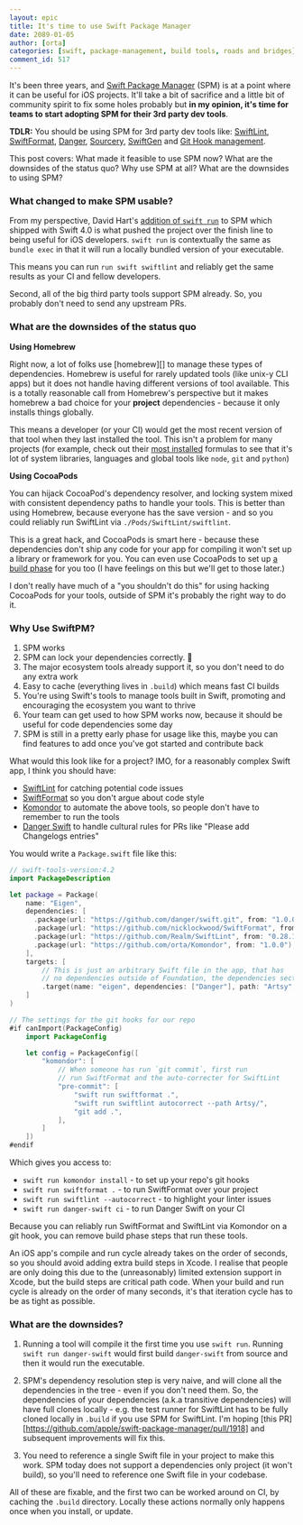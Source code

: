 ```yaml
---
layout: epic
title: It's time to use Swift Package Manager
date: 2089-01-05
author: [orta]
categories: [swift, package-management, build tools, roads and bridges]
comment_id: 517
---
```


It's been three years, and [Swift Package Manager][spm] (SPM) is at a point where it can be useful for iOS
projects. It'll take a bit of sacrifice and a little bit of community spirit to fix some holes probably but **in my
opinion, it's time for teams to start adopting SPM for their 3rd party dev tools**.

**TDLR:** You should be using SPM for 3rd party dev tools like: [SwiftLint][sl], [SwiftFormat][sf], [Danger][ds],
[Sourcery][srcy], [SwiftGen][sg] and [Git Hook management][kom].

This post covers: What made it feasible to use SPM now? What are the downsides of the status quo? Why use SPM at
all? What are the downsides to using SPM?

<!-- more -->

### What changed to make SPM usable?

From my perspective, David Hart's [addition of `swift run`][swift-run] to SPM which shipped with Swift 4.0 is what
pushed the project over the finish line to being useful for iOS developers. `swift run` is contextually the same as
`bundle exec` in that it will run a locally bundled version of your executable.

This means you can run `run swift swiftlint` and reliably get the same results as your CI and fellow developers.

Second, all of the big third party tools support SPM already. So, you probably don't need to send any upstream PRs.

### What are the downsides of the status quo

**Using Homebrew**

Right now, a lot of folks use [homebrew][] to manage these types of dependencies. Homebrew is useful for rarely
updated tools (like unix-y CLI apps) but it does not handle having different versions of tool available. This is a
totally reasonable call from Homebrew's perspective but it makes homebrew a bad choice for your **project**
dependencies - because it only installs things globally.

This means a developer (or your CI) would get the most recent version of that tool when they last installed the
tool. This isn't a problem for many projects (for example, check out their [most installed][brew-top90] formulas to
see that it's lot of system libraries, languages and global tools like `node`, `git` and `python`)

**Using CocoaPods**

You can hijack CocoaPod's dependency resolver, and locking system mixed with consistent dependency paths to handle
your tools. This is better than using Homebrew, because everyone has the save version - and so you could reliably
run SwiftLint via `./Pods/SwiftLint/swiftlint`.

This is a great hack, and CocoaPods is smart here - because these dependencies don't ship any code for your app for
compiling it won't set up a library or framework for you. You can even use CocoaPods to set up [a build
phase][script_phase] for you too (I have feelings on this but we'll get to those later.)

I don't really have much of a "you shouldn't do this" for using hacking CocoaPods for your tools, outside of SPM
it's probably the right way to do it.

### Why Use SwiftPM?

1. SPM works
1. SPM can lock your dependencies correctly. :tada:
1. The major ecosystem tools already support it, so you don't need to do any extra work
1. Easy to cache (everything lives in `.build`) which means fast CI builds
1. You're using Swift's tools to manage tools built in Swift, promoting and encouraging the ecosystem you want to
   thrive
1. Your team can get used to how SPM works now, because it should be useful for code dependencies some day
1. SPM is still in a pretty early phase for usage like this, maybe you can find features to add once you've got
   started and contribute back

What would this look like for a project? IMO, for a reasonably complex Swift app, I think you should have:

- [SwiftLint][sl] for catching potential code issues
- [SwiftFormat][sf] so you don't argue about code style
- [Komondor][kom] to automate the above tools, so people don't have to remember to run the tools
- [Danger Swift][ds] to handle cultural rules for PRs like "Please add Changelogs entries"

You would write a `Package.swift` file like this:

```swift
// swift-tools-version:4.2
import PackageDescription

let package = Package(
    name: "Eigen",
    dependencies: [
      .package(url: "https://github.com/danger/swift.git", from: "1.0.0"),
      .package(url: "https://github.com/nicklockwood/SwiftFormat", from: "0.35.8"),
      .package(url: "https://github.com/Realm/SwiftLint", from: "0.28.1"),
      .package(url: "https://github.com/orta/Komondor", from: "1.0.0"),
    ],
    targets: [
        // This is just an arbitrary Swift file in the app, that has
        // no dependencies outside of Foundation, the dependencies section
        .target(name: "eigen", dependencies: ["Danger"], path: "Artsy", sources: ["Stringify.swift"]),
    ]
)

// The settings for the git hooks for our repo
#if canImport(PackageConfig)
    import PackageConfig

    let config = PackageConfig([
        "komondor": [
            // When someone has run `git commit`, first run
            // run SwiftFormat and the auto-correcter for SwiftLint
            "pre-commit": [
                "swift run swiftformat .",
                "swift run swiftlint autocorrect --path Artsy/",
                "git add .",
            ],
        ]
    ])
#endif
```

Which gives you access to:

- `swift run komondor install` - to set up your repo's git hooks
- `swift run swiftformat .` - to run SwiftFormat over your project
- `swift run swiftlint --autocorrect` - to highlight your linter issues
- `swift run danger-swift ci` - to run Danger Swift on your CI

Because you can reliably run SwiftFormat and SwiftLint via Komondor on a git hook, you can remove build phase steps
that run these tools.

An iOS app's compile and run cycle already takes on the order of seconds, so you should avoid adding extra build
steps in Xcode. I realise that people are only doing this due to the (unreasonably) limited extension support in
Xcode, but the build steps are critical path code. When your build and run cycle is already on the order of many
seconds, it's that iteration cycle has to be as tight as possible.

### What are the downsides?

1. Running a tool will compile it the first time you use `swift run`. Running `swift run danger-swift` would first
   build `danger-swift` from source and then it would run the executable.

1. SPM's dependency resolution step is very naive, and will clone all the dependencies in the tree - even if you
   don't need them. So, the dependencies of your dependencies (a.k.a transitive dependencies) will have full clones
   locally - e.g. the test runner for SwiftLint has to be fully cloned locally in `.build` if you use SPM for
   SwiftLint. I'm hoping [this PR][https://github.com/apple/swift-package-manager/pull/1918] and subsequent
   improvements will fix this.

1. You need to reference a single Swift file in your project to make this work. SPM today does not support a
   dependencies only project (it won't build), so you'll need to reference one Swift file in your codebase.

All of these are fixable, and the first two can be worked around on CI, by caching the `.build` directory. Locally
these actions normally only happens once when you install, or update.

[swift-run]: https://github.com/apple/swift-package-manager/pull/1187
[hb]: https://brew.sh
[brew-top90]: https://formulae.brew.sh/analytics/install/90d/
[script_phase]: https://guides.cocoapods.org/syntax/podfile.html#script_phase
[sf]: https://github.com/nicklockwood/SwiftFormat
[sl]: https://github.com/realm/SwiftLint
[ds]: https://danger.systems/swift/
[srcy]: https://github.com/krzysztofzablocki/Sourcery
[sg]: https://github.com/SwiftGen/SwiftGen/
[kom]: https://github.com/orta/Komondor
[spm]: https://swift.org/package-manager/
